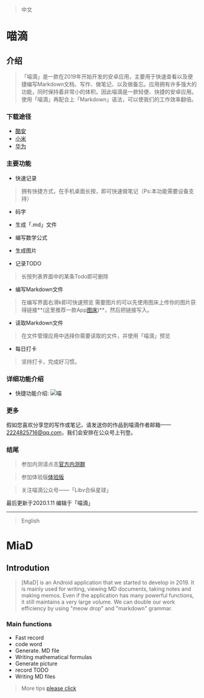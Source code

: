 > 中文
# 喵滴

## 介绍

> 「喵滴」是一款在2019年开始开发的安卓应用，主要用于快速查看以及便捷编写Markdown文档、写作、做笔记、以及做备忘。应用拥有许多强大的功能，同时保持着非常小的体积。因此喵滴是一款轻便、快捷的安卓应用。使用「喵滴」再配合上「Markdown」语法，可以使我们的工作效率翻倍。

### 下载途径
* [酷安](https://www.coolapk.com/apk/cn.sunshinesudio.libv)
* [小米](http://app.mi.com/details?id=cn.sunshinesudio.libv)
* [华为](https://appstore.huawei.com/app/C101050203)

### 主要功能
* 快速记录
> 拥有快捷方式，在手机桌面长按，即可快速做笔记（Ps:本功能需要设备支持）

* 码字

* 生成「.md」文件

* 编写数学公式

* 生成图片

* 记录TODO
> 长按列表界面中的某条Todo即可删除

* 编写Markdown文件
> 在编写界面右滑k即可快速预览
> 需要图片的可以先使用图床上传你的图片获得链接**(这里推荐一款App[图床](https://www.coolapk.com/apk/name.gudong.pic))**，然后把链接写入。

* 读取Markdown文件
> 在文件管理应用中选择你需要读取的文件，并使用「喵滴」预览

* 每日打卡
> 坚持打卡，完成好习惯。

### 详细功能介绍
* 快捷功能介绍:
![喵](https://i.niupic.com/images/2020/01/10/6gVo.jpg)

### 更多
假如您喜欢分享您的写作或笔记，请发送你的作品到喵滴作者邮箱——2224825716@qq.com，我们会安排在公众号上刊登。

### 结尾
> 参加内测请点击[官方内测群](:https://jq.qq.com/?_wv=1027&k=52RzxWK)

> 参加体验版[体验版](https://fir.im/libv)

> 关注喵滴公众号——「Libv合纵星球」

最后更新于2020.1.11
编辑于「喵滴」

---
> English
# MiaD

## Introdution

> [MiaD] is an Android application that we started to develop in 2019. It is mainly used for writing, viewing MD documents, taking notes and making memos. Even if the application has many powerful functions, it still maintains a very large volume. We can double our work efficiency by using "meow drop" and "markdown" grammar.
### Main functions
* Fast record
* code word
* Generate. MD file
* Writing mathematical formulas
* Generate picture
* record TODO
* Writing MD files
> More tips [please click](https://www.jianshu.com/p/e89b3553fc27)
